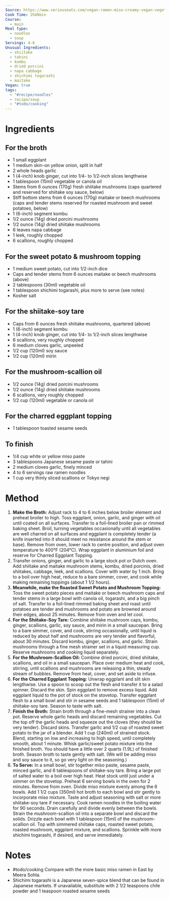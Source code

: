 ```yaml
---
Source: https://www.seriouseats.com/vegan-ramen-miso-creamy-vegan-vegetarian-food-lab-recipe
Cook Time: 2h40min
Course:
  - main
Meal type:
  - noodles
  - soup
Servings: 4-6
Unusual Ingredients:
  - shiitake
  - tahini
  - kombu
  - dried porcini
  - napa cabbage
  - shichimi togarashi
  - maitake
Vegan: true
tags:
  - "#recipe/noodles"
  - recipe/soup
  - "#todo/cooking"
---
```

# Ingredients

## For the broth

- 1 small eggplant
- 1 medium skin-on yellow onion, split in half
- 2 whole heads garlic
- 1 (4-inch) knob ginger, cut into 1/4- to 1/2-inch slices lengthwise
- 1 tablespoon (15ml) vegetable or canola oil
- Stems from 6 ounces (170g) fresh shiitake mushrooms (caps quartered and reserved for shiitake soy sauce, below)
- Stiff bottom stems from 6 ounces (170g) maitake or beech mushrooms (caps and tender stems reserved for roasted mushroom and sweet potatoes, below)
- 1 (6-inch) segment kombu
- 1/2 ounce (14g) dried porcini mushrooms
- 1/2 ounce (14g) dried shiitake mushrooms
- 6 leaves napa cabbage
- 1 leek, roughly chopped
- 6 scallions, roughly chopped

## For the sweet potato & mushroom topping

- 1 medium sweet potato, cut into 1/2-inch dice
- Caps and tender stems from 6 ounces maitake or beech mushrooms (above)
- 2 tablespoons (30ml) vegetable oil
- 1 tablespoon shichimi togarashi, plus more to serve (see notes)
- Kosher salt

## For the shiitake-soy tare

- Caps from 6 ounces fresh shiitake mushrooms, quartered (above)
- 1 (6-inch) segment kombu
- 1 (4-inch) knob ginger, cut into 1/4- to 1/2-inch slices lengthwise
- 6 scallions, very roughly chopped
- 6 medium cloves garlic, unpeeled
- 1/2 cup (120ml) soy sauce
- 1/2 cup (120ml) mirin

## For the mushroom-scallion oil

- 1/2 ounce (14g) dried porcini mushrooms
- 1/2 ounce (14g) dried shiitake mushrooms
- 6 scallions, very roughly chopped
- 1/2 cup (120ml) vegetable or canola oil

## For the charred eggplant topping

- 1 tablespoon toasted sesame seeds

## To finish

- 1/4 cup white or yellow miso paste
- 3 tablespoons Japanese sesame paste or tahini
- 2 medium cloves garlic, finely minced
- 4 to 6 servings raw ramen noodles
- 1 cup very thinly sliced scallions or Tokyo negi

# Method

1. **Make the Broth:** Adjust rack to 4 to 6 inches below broiler element and preheat broiler to high. Toss eggplant, onion, garlic, and ginger with oil until coated on all surfaces. Transfer to a foil-lined broiler pan or rimmed baking sheet. Broil, turning vegetables occasionally until all vegetables are well charred on all surfaces and eggplant is completely tender (a knife inserted into it should meet no resistance around the stem or base). Remove from oven, lower rack to centre position, and adjust oven temperature to 400°F (204°C). Wrap eggplant in aluminium foil and reserve for Charred Eggplant Topping.
2. Transfer onions, ginger, and garlic to a large stock pot or Dutch oven. Add shiitake and maitake mushroom stems, kombu, dried porcinis, dried shiitakes, cabbage, leek, and scallions. Cover with water by 1 inch. Bring to a boil over high heat, reduce to a bare simmer, cover, and cook while making remaining toppings (about 1 1/2 hours).
3. **Meanwhile, make the Roasted Sweet Potato and Mushroom Topping:** Toss the sweet potato pieces and maitake or beech mushroom caps and tender stems in a large bowl with canola oil, togarashi, and a big pinch of salt. Transfer to a foil-lined rimmed baking sheet and roast until potatoes are tender and mushrooms and potato are browned around their edges, about 25 minutes. Remove from oven and let cool.
4. **For the Shiitake-Soy Tare:** Combine shiitake mushroom caps, kombu, ginger, scallions, garlic, soy sauce, and mirin in a small saucepan. Bring to a bare simmer, cover, and cook, stirring occasionally, until liquid is reduced by about half and mushrooms are very tender and flavorful, about 30 minutes. Discard kombu, ginger, scallions, and garlic. Strain mushrooms through a fine mesh strainer set in a liquid measuring cup. Reserve mushrooms and cooking liquid separately.
5. **For the Mushroom-Scallion Oil:** Combine dried porcini, dried shiitake, scallions, and oil in a small saucepan. Place over medium heat and cook, stirring, until scallions and mushrooms are releasing a thin, steady stream of bubbles. Remove from heat, cover, and set aside to infuse.
6. **For the Charred Eggplant Topping:** Unwrap eggplant and slit skin lengthwise. Use a spoon to scoop out the flesh and transfer it to a salad spinner. Discard the skin. Spin eggplant to remove excess liquid. Add eggplant liquid to the pot of stock on the stovetop. Transfer eggplant flesh to a small bowl and stir in sesame seeds and 1 tablespoon (15ml) of shiitake-soy tare. Season to taste with salt.
7. **Finish the Broth:** Strain broth through a fine-mesh strainer into a clean pot. Reserve whole garlic heads and discard remaining vegetables. Cut the top off the garlic heads and squeeze out the cloves (they should be very tender). Discard skins. Transfer garlic and 1/2 cup of roasted sweet potato to the jar of a blender. Add 1 cup (240ml) of strained stock. Blend, starting on low and increasing to high speed, until completely smooth, about 1 minute. Whisk garlic/sweet potato mixture into the finished broth. You should have a little over 2 quarts (1.9L) of finished broth. Season broth to taste gently with salt. (We will be adding miso and soy sauce to it, so go very light on the seasoning.)
8. **To Serve:** In a small bowl, stir together miso paste, sesame paste, minced garlic, and 6 tablespoons of shiitake-soy tare. Bring a large pot of salted water to a boil over high heat. Heat stock until just under a simmer on the stovetop. Preheat 6 serving bowls in the oven for 2 minutes. Remove from oven. Divide miso mixture evenly among the 6 bowls. Add 1 1/2 cups (350ml) hot broth to each bowl and stir gently to incorporate miso mixture. Taste and adjust seasoning with salt or more shiitake-soy tare if necessary. Cook ramen noodles in the boiling water for 90 seconds. Drain carefully and divide evenly between the bowls. Strain the mushroom-scallion oil into a separate bowl and discard the solids. Drizzle each bowl with 1 tablespoon (15ml) of the mushroom-scallion oil. Top with simmered shiitake caps, roasted sweet potato, roasted mushroom, eggplant mixture, and scallions. Sprinkle with more shichimi togarashi, if desired, and serve immediately.

# Notes

- #todo/cooking Compare with the more basic miso ramen in East by Meera Sohla.
- Shichimi togarashi is a Japanese seven-spice blend that can be found in Japanese markets. If unavailable, substitute with 2 1/2 teaspoons chile powder and 1 teaspoon roasted sesame seeds